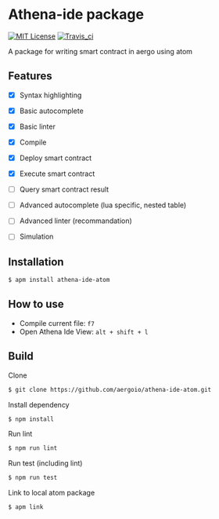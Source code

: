 # Athena-ide package

[![MIT License](https://img.shields.io/badge/license-MIT-blue.svg)](https://opensource.org/licenses/MIT)
[![Travis_ci](https://travis-ci.org/aergoio/athena-ide-atom.svg?branch=master)](https://travis-ci.org/aergoio/athena-ide-atom.svg?branch=master)

A package for writing smart contract in aergo using atom

## Features

- [X] Syntax highlighting
- [X] Basic autocomplete
- [X] Basic linter
- [X] Compile
- [X] Deploy smart contract
- [X] Execute smart contract

- [ ] Query smart contract result
- [ ] Advanced autocomplete (lua specific, nested table)
- [ ] Advanced linter (recommandation)
- [ ] Simulation

## Installation

```sh
$ apm install athena-ide-atom
```

## How to use

* Compile current file: `f7`
* Open Athena Ide View: `alt + shift + l`

## Build

Clone

```sh
$ git clone https://github.com/aergoio/athena-ide-atom.git
```

Install dependency

```sh
$ npm install
```

Run lint

```sh
$ npm run lint
```

Run test (including lint)

```sh
$ npm run test
```

Link to local atom package

```sh
$ apm link
```